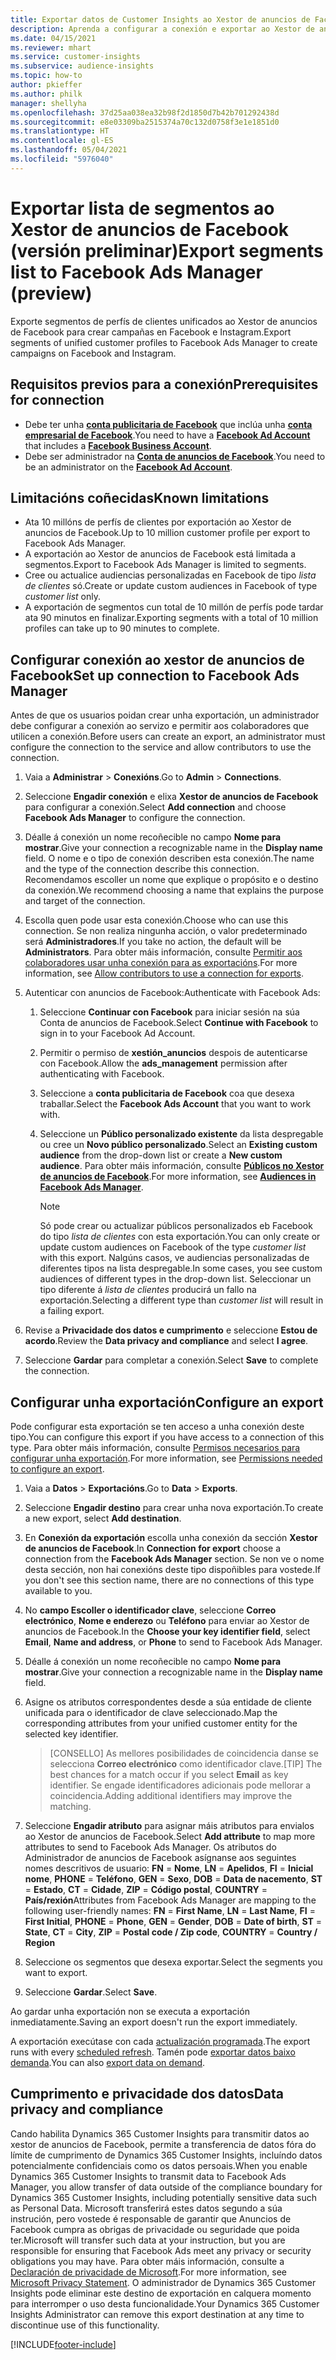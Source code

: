 ```yaml
---
title: Exportar datos de Customer Insights ao Xestor de anuncios de Facebook
description: Aprenda a configurar a conexión e exportar ao Xestor de anuncios de Facebook.
ms.date: 04/15/2021
ms.reviewer: mhart
ms.service: customer-insights
ms.subservice: audience-insights
ms.topic: how-to
author: pkieffer
ms.author: philk
manager: shellyha
ms.openlocfilehash: 37d25aa038ea32b98f2d1850d7b42b701292438d
ms.sourcegitcommit: e8e03309ba2515374a70c132d0758f3e1e1851d0
ms.translationtype: HT
ms.contentlocale: gl-ES
ms.lasthandoff: 05/04/2021
ms.locfileid: "5976040"
---
```

# <a name="export-segments-list-to-facebook-ads-manager-preview"></a><span data-ttu-id="3c9e6-103">Exportar lista de segmentos ao Xestor de anuncios de Facebook (versión preliminar)</span><span class="sxs-lookup"><span data-stu-id="3c9e6-103">Export segments list to Facebook Ads Manager (preview)</span></span>

<span data-ttu-id="3c9e6-104">Exporte segmentos de perfís de clientes unificados ao Xestor de anuncios de Facebook para crear campañas en Facebook e Instagram.</span><span class="sxs-lookup"><span data-stu-id="3c9e6-104">Export segments of unified customer profiles to Facebook Ads Manager to create campaigns on Facebook and Instagram.</span></span>

## <a name="prerequisites-for-connection"></a><span data-ttu-id="3c9e6-105">Requisitos previos para a conexión</span><span class="sxs-lookup"><span data-stu-id="3c9e6-105">Prerequisites for connection</span></span>

- <span data-ttu-id="3c9e6-106">Debe ter unha [**conta publicitaria de Facebook**](https://www.facebook.com/business/learn/lessons/step-by-step-ads-manager-account) que inclúa unha [**conta empresarial de Facebook**](https://business.facebook.com/).</span><span class="sxs-lookup"><span data-stu-id="3c9e6-106">You need to have a [**Facebook Ad Account**](https://www.facebook.com/business/learn/lessons/step-by-step-ads-manager-account) that includes a [**Facebook Business Account**](https://business.facebook.com/).</span></span>
- <span data-ttu-id="3c9e6-107">Debe ser administrador na [**Conta de anuncios de Facebook**](https://www.facebook.com/business/learn/lessons/step-by-step-ads-manager-account).</span><span class="sxs-lookup"><span data-stu-id="3c9e6-107">You need to be an administrator on the [**Facebook Ad Account**](https://www.facebook.com/business/learn/lessons/step-by-step-ads-manager-account).</span></span>

## <a name="known-limitations"></a><span data-ttu-id="3c9e6-108">Limitacións coñecidas</span><span class="sxs-lookup"><span data-stu-id="3c9e6-108">Known limitations</span></span>

- <span data-ttu-id="3c9e6-109">Ata 10 millóns de perfís de clientes por exportación ao Xestor de anuncios de Facebook.</span><span class="sxs-lookup"><span data-stu-id="3c9e6-109">Up to 10 million customer profile per export to Facebook Ads Manager.</span></span>
- <span data-ttu-id="3c9e6-110">A exportación ao Xestor de anuncios de Facebook está limitada a segmentos.</span><span class="sxs-lookup"><span data-stu-id="3c9e6-110">Export to Facebook Ads Manager is limited to segments.</span></span>
- <span data-ttu-id="3c9e6-111">Cree ou actualice audiencias personalizadas en Facebook de tipo *lista de clientes* só.</span><span class="sxs-lookup"><span data-stu-id="3c9e6-111">Create or update custom audiences in Facebook of type *customer list* only.</span></span>
- <span data-ttu-id="3c9e6-112">A exportación de segmentos cun total de 10 millón de perfís pode tardar ata 90 minutos en finalizar.</span><span class="sxs-lookup"><span data-stu-id="3c9e6-112">Exporting segments with a total of 10 million profiles can take up to 90 minutes to complete.</span></span>

## <a name="set-up-connection-to-facebook-ads-manager"></a><span data-ttu-id="3c9e6-113">Configurar conexión ao xestor de anuncios de Facebook</span><span class="sxs-lookup"><span data-stu-id="3c9e6-113">Set up connection to Facebook Ads Manager</span></span>

<span data-ttu-id="3c9e6-114">Antes de que os usuarios poidan crear unha exportación, un administrador debe configurar a conexión ao servizo e permitir aos colaboradores que utilicen a conexión.</span><span class="sxs-lookup"><span data-stu-id="3c9e6-114">Before users can create an export, an administrator must configure the connection to the service and allow contributors to use the connection.</span></span>

1. <span data-ttu-id="3c9e6-115">Vaia a **Administrar** > **Conexións**.</span><span class="sxs-lookup"><span data-stu-id="3c9e6-115">Go to **Admin** > **Connections**.</span></span>

1. <span data-ttu-id="3c9e6-116">Seleccione **Engadir conexión** e elixa **Xestor de anuncios de Facebook** para configurar a conexión.</span><span class="sxs-lookup"><span data-stu-id="3c9e6-116">Select **Add connection** and choose **Facebook Ads Manager** to configure the connection.</span></span>

1. <span data-ttu-id="3c9e6-117">Déalle á conexión un nome recoñecible no campo **Nome para mostrar**.</span><span class="sxs-lookup"><span data-stu-id="3c9e6-117">Give your connection a recognizable name in the **Display name** field.</span></span> <span data-ttu-id="3c9e6-118">O nome e o tipo de conexión describen esta conexión.</span><span class="sxs-lookup"><span data-stu-id="3c9e6-118">The name and the type of the connection describe this connection.</span></span> <span data-ttu-id="3c9e6-119">Recomendamos escoller un nome que explique o propósito e o destino da conexión.</span><span class="sxs-lookup"><span data-stu-id="3c9e6-119">We recommend choosing a name that explains the purpose and target of the connection.</span></span>

1. <span data-ttu-id="3c9e6-120">Escolla quen pode usar esta conexión.</span><span class="sxs-lookup"><span data-stu-id="3c9e6-120">Choose who can use this connection.</span></span> <span data-ttu-id="3c9e6-121">Se non realiza ningunha acción, o valor predeterminado será **Administradores**.</span><span class="sxs-lookup"><span data-stu-id="3c9e6-121">If you take no action, the default will be **Administrators**.</span></span> <span data-ttu-id="3c9e6-122">Para obter máis información, consulte [Permitir aos colaboradores usar unha conexión para as exportacións](connections.md#allow-contributors-to-use-a-connection-for-exports).</span><span class="sxs-lookup"><span data-stu-id="3c9e6-122">For more information, see [Allow contributors to use a connection for exports](connections.md#allow-contributors-to-use-a-connection-for-exports).</span></span>

1. <span data-ttu-id="3c9e6-123">Autenticar con anuncios de Facebook:</span><span class="sxs-lookup"><span data-stu-id="3c9e6-123">Authenticate with Facebook Ads:</span></span> 

   1. <span data-ttu-id="3c9e6-124">Seleccione **Continuar con Facebook** para iniciar sesión na súa Conta de anuncios de Facebook.</span><span class="sxs-lookup"><span data-stu-id="3c9e6-124">Select **Continue with Facebook** to sign in to your Facebook Ad Account.</span></span>

   1. <span data-ttu-id="3c9e6-125">Permitir o permiso de **xestión_anuncios** despois de autenticarse con Facebook.</span><span class="sxs-lookup"><span data-stu-id="3c9e6-125">Allow the **ads_management** permission after authenticating with Facebook.</span></span>

   1. <span data-ttu-id="3c9e6-126">Seleccione a **conta publicitaria de Facebook** coa que desexa traballar.</span><span class="sxs-lookup"><span data-stu-id="3c9e6-126">Select the **Facebook Ads Account** that you want to work with.</span></span>

   1. <span data-ttu-id="3c9e6-127">Seleccione un **Público personalizado existente** da lista despregable ou cree un **Novo público personalizado**.</span><span class="sxs-lookup"><span data-stu-id="3c9e6-127">Select an **Existing custom audience** from the drop-down list or create a **New custom audience**.</span></span> <span data-ttu-id="3c9e6-128">Para obter máis información, consulte [**Públicos no Xestor de anuncios de Facebook**](https://www.facebook.com/business/help/744354708981227?id=2469097953376494).</span><span class="sxs-lookup"><span data-stu-id="3c9e6-128">For more information, see [**Audiences in Facebook Ads Manager**](https://www.facebook.com/business/help/744354708981227?id=2469097953376494).</span></span>
      > [!NOTE]
      > <span data-ttu-id="3c9e6-129">Só pode crear ou actualizar públicos personalizados eb Facebook do tipo *lista de clientes* con esta exportación.</span><span class="sxs-lookup"><span data-stu-id="3c9e6-129">You can only create or update custom audiences on Facebook of the type *customer list* with this export.</span></span> <span data-ttu-id="3c9e6-130">Nalgúns casos, ve audiencias personalizadas de diferentes tipos na lista despregable.</span><span class="sxs-lookup"><span data-stu-id="3c9e6-130">In some cases, you see custom audiences of different types in the drop-down list.</span></span> <span data-ttu-id="3c9e6-131">Seleccionar un tipo diferente á *lista de clientes* producirá un fallo na exportación.</span><span class="sxs-lookup"><span data-stu-id="3c9e6-131">Selecting a different type than *customer list* will result in a failing export.</span></span> 

1. <span data-ttu-id="3c9e6-132">Revise a **Privacidade dos datos e cumprimento** e seleccione **Estou de acordo**.</span><span class="sxs-lookup"><span data-stu-id="3c9e6-132">Review the **Data privacy and compliance** and select **I agree**.</span></span>

1. <span data-ttu-id="3c9e6-133">Seleccione **Gardar** para completar a conexión.</span><span class="sxs-lookup"><span data-stu-id="3c9e6-133">Select **Save** to complete the connection.</span></span>

## <a name="configure-an-export"></a><span data-ttu-id="3c9e6-134">Configurar unha exportación</span><span class="sxs-lookup"><span data-stu-id="3c9e6-134">Configure an export</span></span>

<span data-ttu-id="3c9e6-135">Pode configurar esta exportación se ten acceso a unha conexión deste tipo.</span><span class="sxs-lookup"><span data-stu-id="3c9e6-135">You can configure this export if you have access to a connection of this type.</span></span> <span data-ttu-id="3c9e6-136">Para obter máis información, consulte [Permisos necesarios para configurar unha exportación](export-destinations.md#set-up-a-new-export).</span><span class="sxs-lookup"><span data-stu-id="3c9e6-136">For more information, see [Permissions needed to configure an export](export-destinations.md#set-up-a-new-export).</span></span>

1. <span data-ttu-id="3c9e6-137">Vaia a **Datos** > **Exportacións**.</span><span class="sxs-lookup"><span data-stu-id="3c9e6-137">Go to **Data** > **Exports**.</span></span>

1. <span data-ttu-id="3c9e6-138">Seleccione **Engadir destino** para crear unha nova exportación.</span><span class="sxs-lookup"><span data-stu-id="3c9e6-138">To create a new export, select **Add destination**.</span></span> 

1. <span data-ttu-id="3c9e6-139">En **Conexión da exportación** escolla unha conexión da sección **Xestor de anuncios de Facebook**.</span><span class="sxs-lookup"><span data-stu-id="3c9e6-139">In **Connection for export** choose a connection from the **Facebook Ads Manager** section.</span></span> <span data-ttu-id="3c9e6-140">Se non ve o nome desta sección, non hai conexións deste tipo dispoñibles para vostede.</span><span class="sxs-lookup"><span data-stu-id="3c9e6-140">If you don't see this section name, there are no connections of this type available to you.</span></span>

1. <span data-ttu-id="3c9e6-141">No **campo Escoller o identificador clave**, seleccione **Correo electrónico**, **Nome e enderezo** ou **Teléfono** para enviar ao Xestor de anuncios de Facebook.</span><span class="sxs-lookup"><span data-stu-id="3c9e6-141">In the **Choose your key identifier field**, select **Email**, **Name and address**, or **Phone** to send to Facebook Ads Manager.</span></span> 

1. <span data-ttu-id="3c9e6-142">Déalle á conexión un nome recoñecible no campo **Nome para mostrar**.</span><span class="sxs-lookup"><span data-stu-id="3c9e6-142">Give your connection a recognizable name in the **Display name** field.</span></span>

1. <span data-ttu-id="3c9e6-143">Asigne os atributos correspondentes desde a súa entidade de cliente unificada para o identificador de clave seleccionado.</span><span class="sxs-lookup"><span data-stu-id="3c9e6-143">Map the corresponding attributes from your unified customer entity for the selected key identifier.</span></span>
   > <span data-ttu-id="3c9e6-144">[CONSELLO] As mellores posibilidades de coincidencia danse se selecciona **Correo electrónico** como identificador clave.</span><span class="sxs-lookup"><span data-stu-id="3c9e6-144">[TIP] The best chances for a match occur if you select **Email** as key identifier.</span></span> <span data-ttu-id="3c9e6-145">Se engade identificadores adicionais pode mellorar a coincidencia.</span><span class="sxs-lookup"><span data-stu-id="3c9e6-145">Adding additional identifiers may improve the matching.</span></span>

1. <span data-ttu-id="3c9e6-146">Seleccione **Engadir atributo** para asignar máis atributos para envialos ao Xestor de anuncios de Facebook.</span><span class="sxs-lookup"><span data-stu-id="3c9e6-146">Select **Add attribute** to map more attributes to send to Facebook Ads Manager.</span></span> <span data-ttu-id="3c9e6-147">Os atributos do Administrador de anuncios de Facebook asígnanse aos seguintes nomes descritivos de usuario: **FN** = **Nome**, **LN** = **Apelidos**, **FI** = **Inicial nome**, **PHONE** = **Teléfono**, **GEN** = **Sexo**, **DOB** = **Data de nacemento**, **ST** = **Estado**, **CT** = **Cidade**, **ZIP** = **Código postal**, **COUNTRY** = **País/rexión**</span><span class="sxs-lookup"><span data-stu-id="3c9e6-147">Attributes from Facebook Ads Manager are mapping to the following user-friendly names: **FN** = **First Name**, **LN** = **Last Name**, **FI** = **First Initial**, **PHONE** = **Phone**, **GEN** = **Gender**, **DOB** = **Date of birth**, **ST** = **State**, **CT** = **City**, **ZIP** = **Postal code / Zip code**, **COUNTRY** = **Country / Region**</span></span>

1. <span data-ttu-id="3c9e6-148">Seleccione os segmentos que desexa exportar.</span><span class="sxs-lookup"><span data-stu-id="3c9e6-148">Select the segments you want to export.</span></span>

1. <span data-ttu-id="3c9e6-149">Seleccione **Gardar**.</span><span class="sxs-lookup"><span data-stu-id="3c9e6-149">Select **Save**.</span></span>

<span data-ttu-id="3c9e6-150">Ao gardar unha exportación non se executa a exportación inmediatamente.</span><span class="sxs-lookup"><span data-stu-id="3c9e6-150">Saving an export doesn't run the export immediately.</span></span>

<span data-ttu-id="3c9e6-151">A exportación execútase con cada [actualización programada](system.md#schedule-tab).</span><span class="sxs-lookup"><span data-stu-id="3c9e6-151">The export runs with every [scheduled refresh](system.md#schedule-tab).</span></span> <span data-ttu-id="3c9e6-152">Tamén pode [exportar datos baixo demanda](export-destinations.md#run-exports-on-demand).</span><span class="sxs-lookup"><span data-stu-id="3c9e6-152">You can also [export data on demand](export-destinations.md#run-exports-on-demand).</span></span> 

## <a name="data-privacy-and-compliance"></a><span data-ttu-id="3c9e6-153">Cumprimento e privacidade dos datos</span><span class="sxs-lookup"><span data-stu-id="3c9e6-153">Data privacy and compliance</span></span>

<span data-ttu-id="3c9e6-154">Cando habilita Dynamics 365 Customer Insights para transmitir datos ao xestor de anuncios de Facebook, permite a transferencia de datos fóra do límite de cumprimento de Dynamics 365 Customer Insights, incluíndo datos potencialmente confidenciais como os datos persoais.</span><span class="sxs-lookup"><span data-stu-id="3c9e6-154">When you enable Dynamics 365 Customer Insights to transmit data to Facebook Ads Manager, you allow transfer of data outside of the compliance boundary for Dynamics 365 Customer Insights, including potentially sensitive data such as Personal Data.</span></span> <span data-ttu-id="3c9e6-155">Microsoft transferirá estes datos segundo a súa instrución, pero vostede é responsable de garantir que Anuncios de Facebook cumpra as obrigas de privacidade ou seguridade que poida ter.</span><span class="sxs-lookup"><span data-stu-id="3c9e6-155">Microsoft will transfer such data at your instruction, but you are responsible for ensuring that Facebook Ads meet any privacy or security obligations you may have.</span></span> <span data-ttu-id="3c9e6-156">Para obter máis información, consulte a [Declaración de privacidade de Microsoft](https://go.microsoft.com/fwlink/?linkid=396732).</span><span class="sxs-lookup"><span data-stu-id="3c9e6-156">For more information, see [Microsoft Privacy Statement](https://go.microsoft.com/fwlink/?linkid=396732).</span></span>
<span data-ttu-id="3c9e6-157">O administrador de Dynamics 365 Customer Insights pode eliminar este destino de exportación en calquera momento para interromper o uso desta funcionalidade.</span><span class="sxs-lookup"><span data-stu-id="3c9e6-157">Your Dynamics 365 Customer Insights Administrator can remove this export destination at any time to discontinue use of this functionality.</span></span>


[!INCLUDE[footer-include](../includes/footer-banner.md)]

